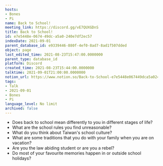 ```yaml
---
hosts:
- Bones
- Pi
name: Back to School!
meeting_link: https://discord.gg/vE7QUXGDnS
title: Back to School!
id: e7e5448e-0674-49dc-a5a0-240e7df2ec57
indexDate: 2021-09-01
parent_database_id: e9339446-880f-4ef0-8ad7-8ad1f507dded
object: page
last_edited_time: 2021-08-23T15:47:00.0000000
parent_type: database_id
platform: Discord
created_time: 2021-08-23T15:44:00.0000000
talktime: 2021-09-01T21:00:00.0000000
notion_url: https://www.notion.so/Back-to-School-e7e5448e067449dca5a0240e7df2ec57
tags:
- Talk
- 2021-09-01
- Bones
- Pi
language_level: No limit
archived: false
---
```


   - Does back to school mean differently to you in different stages of life?
   - What are the school rules you find unreasonable?
   - What do you think about Taiwan's school culture?
   - What are some traditions that you do with your family when you are on vacation?
   - Are you the law abiding student or are you a rebel?
   - Do most of your favourite memories happen in or outside school holidays?








